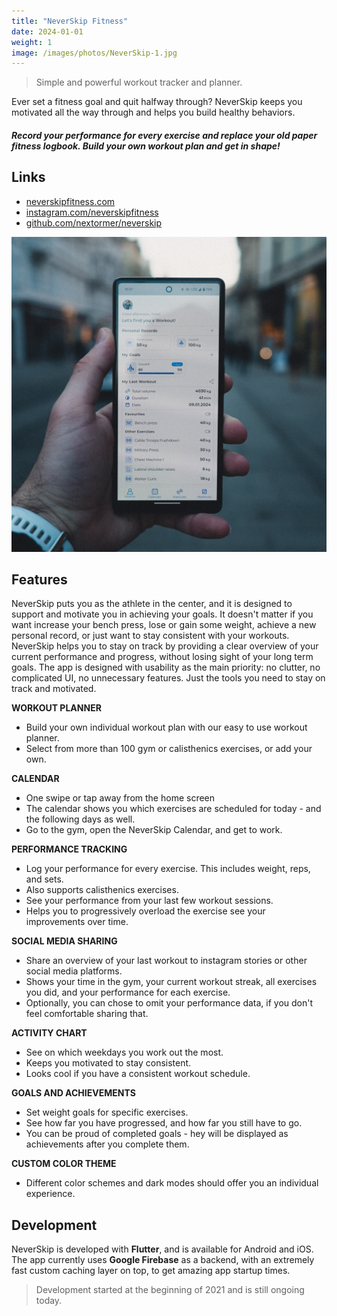 ```yaml
---
title: "NeverSkip Fitness"
date: 2024-01-01
weight: 1
image: /images/photos/NeverSkip-1.jpg
---
```


> Simple and powerful workout tracker and planner.

Ever set a fitness goal and quit halfway through? NeverSkip keeps you motivated all the way through and helps you build healthy behaviors.

##### Record your performance for every exercise and replace your old paper fitness logbook. Build your own workout plan and get in shape!

## Links

- [neverskipfitness.com](https://neverskipfitness.com)
- [instagram.com/neverskipfitness](https://instagram.com/neverskipfitness)
- [github.com/nextormer/neverskip](https://github.com/nextormer/neverskip)


![](/images/photos/NeverSkip-1.jpg)


## Features

NeverSkip puts you as the athlete in the center, and it is designed to support and motivate you in
achieving your goals. It doesn't matter if you want increase your bench press, lose or gain some
weight, achieve a new personal record, or just want to stay consistent with your workouts.
NeverSkip helps you to stay on track by providing a clear overview of your current performance and
progress, without losing sight of your long term goals.
The app is designed with usability as the main priority: no clutter, no complicated UI, no
unnecessary features. Just the tools you need to stay on track and motivated.

**WORKOUT PLANNER**

- Build your own individual workout plan with our easy to use workout planner.
- Select from more than 100 gym or calisthenics exercises, or add your own.

**CALENDAR**

- One swipe or tap away from the home screen
- The calendar shows you which exercises are scheduled for today - and the following days as well.
- Go to the gym, open the NeverSkip Calendar, and get to work.

**PERFORMANCE TRACKING**

- Log your performance for every exercise. This includes weight, reps, and sets.
- Also supports calisthenics exercises.
- See your performance from your last few workout sessions.
- Helps you to progressively overload the exercise see your improvements over time.

**SOCIAL MEDIA SHARING**

- Share an overview of your last workout to instagram stories or other social media platforms.
- Shows your time in the gym, your current workout streak, all exercises you did, and your
  performance for each exercise.
- Optionally, you can chose to omit your performance data, if you don't feel comfortable sharing
  that.

**ACTIVITY CHART**

- See on which weekdays you work out the most.
- Keeps you motivated to stay consistent.
- Looks cool if you have a consistent workout schedule.

**GOALS AND ACHIEVEMENTS**

- Set weight goals for specific exercises.
- See how far you have progressed, and how far you still have to go.
- You can be proud of completed goals - hey will be displayed as achievements after you complete
  them.

**CUSTOM COLOR THEME**

- Different color schemes and dark modes should offer you an individual experience.


## Development

NeverSkip is developed with **Flutter**, and is available for Android and iOS. The app currently uses
**Google Firebase** as a backend, with an extremely fast custom caching layer on top, to get amazing app
startup times.

> Development started at the beginning of 2021 and is still ongoing today.